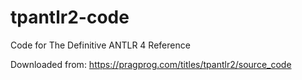 # tpantlr2-code
Code for The Definitive ANTLR 4 Reference

Downloaded from: https://pragprog.com/titles/tpantlr2/source_code
